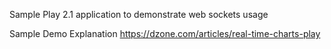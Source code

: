 Sample Play 2.1 application to demonstrate web sockets usage

Sample Demo Explanation
https://dzone.com/articles/real-time-charts-play
